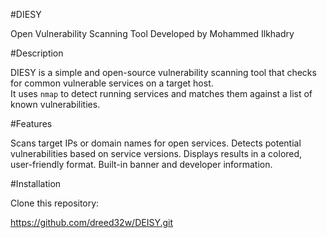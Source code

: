 
#DIESY

Open Vulnerability Scanning Tool
Developed by Mohammed Ilkhadry



#Description

DIESY is a simple and open-source vulnerability scanning tool that checks for common vulnerable services on a target host.  
It uses `nmap` to detect running services and matches them against a list of known vulnerabilities.


#Features

 Scans target IPs or domain names for open services.
 Detects potential vulnerabilities based on service versions.
 Displays results in a colored, user-friendly format.
 Built-in banner and developer information.






#Installation

Clone this repository:

https://github.com/dreed32w/DEISY.git
